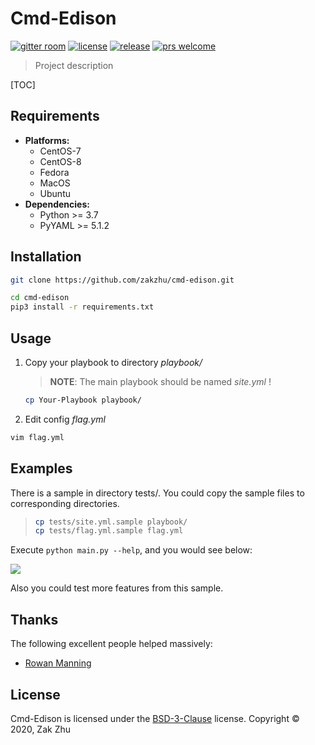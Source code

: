 # Cmd-Edison

<!-- [![build status][shield-build]][info-build] -->
[![gitter room][shield-gitter]][info-gitter]
[![license][shield-license]][info-license]
[![release][shield-release]][info-release]
[![prs welcome][shield-prs]][info-prs]

> Project description

[TOC]

## Requirements

- **Platforms:**
  - CentOS-7
  - CentOS-8
  - Fedora
  - MacOS
  - Ubuntu
- **Dependencies:**
  - Python >= 3.7
  - PyYAML >= 5.1.2

## Installation

```bash
git clone https://github.com/zakzhu/cmd-edison.git
```

```bash
cd cmd-edison
pip3 install -r requirements.txt
```

## Usage

1. Copy your playbook to directory *playbook/*

   > **NOTE**: The main playbook should be named *site.yml* !   

   ``` bash
   cp Your-Playbook playbook/
   ```

2.  Edit config *flag.yml* 

   ```bash
   vim flag.yml
   ```

## Examples

There is a sample in directory tests/. You could copy the sample files to corresponding directories.

> ```bash
> cp tests/site.yml.sample playbook/
> cp tests/flag.yml.sample flag.yml
> ```

Execute `python main.py --help`, and you would see below:

![](https://gitee.com/zakzhu/md-images/raw/master/cmd-edison/cmd-edison_sample-help.png)

Also you could test more features from this sample.

## Thanks

The following excellent people helped massively:

- [Rowan Manning](https://rowanmanning.com)

## License

Cmd-Edison is licensed under the [BSD-3-Clause][info-license] license.
Copyright &copy; 2020, Zak Zhu

[info-build]: https://travis-ci.org/github/zakzhu/cmd-edison
[info-contribute]: CONTRIBUTING.md
[info-faq]: FAQ.md
[info-gitter]: https://gitter.im/zakzhu/cmd-edison
[info-license]: LICENSE
[info-release]: https://github.com/zakzhu/cmd-edison/releases
[info-prs]: https://github.com/zakzhu/cmd-edison/pulls
[shield-build]: https://img.shields.io/travis/zakzhu/cmd-edison
[shield-gitter]: https://img.shields.io/gitter/room/zakzhu/cmd-edison
[shield-license]: https://img.shields.io/github/license/zakzhu/cmd-edison
[shield-release]: https://img.shields.io/github/v/release/zakzhu/cmd-edison
[shield-prs]: https://img.shields.io/badge/PRs-welcome-brightgreen
